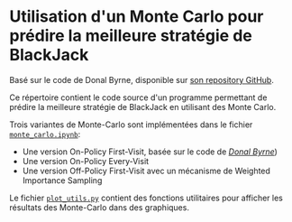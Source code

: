 # Utilisation d'un Monte Carlo pour prédire la meilleure stratégie de BlackJack

Basé sur le code de Donal Byrne, disponible sur [son repository GitHub](https://github.com/djbyrne/MonteCarlo).

Ce répertoire contient le code source d'un programme permettant de prédire la meilleure stratégie de BlackJack en
utilisant des Monte Carlo.

Trois variantes de Monte-Carlo sont implémentées dans le fichier [`monte_carlo.ipynb`](monte_carlo.ipynb):

- Une version On-Policy First-Visit, basée sur le code de [_Donal Byrne_](https://github.com/djbyrne/MonteCarlo))
- Une version On-Policy Every-Visit
- Une version Off-Policy First-Visit avec un mécanisme de Weighted Importance Sampling

Le fichier [`plot_utils.py`](plot_utils.py) contient des fonctions utilitaires pour afficher les résultats des
Monte-Carlo dans des graphiques.